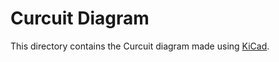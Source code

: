 # Curcuit Diagram

This directory contains the Curcuit diagram made using [KiCad](https://www.kicad.org/).